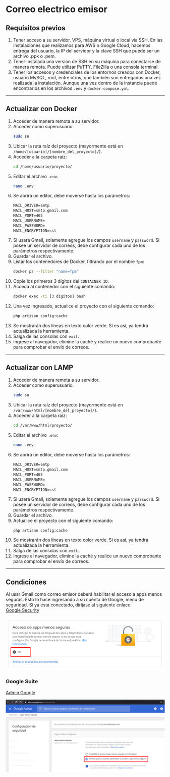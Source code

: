 # Correo electrico emisor

## Requisitos previos

1. Tener acceso a su servidor, VPS, máquina virtual o local vía SSH. En las instalaciones que realizamos para AWS o Google Cloud, hacemos entrega del usuario, la IP del servidor y la clave SSH que puede ser un archivo .ppk o .pem.
2. Tener instalada una versión de SSH en su máquina para conectarse de manera remota. Puede utilizar PuTTY, FileZilla o una consola terminal.
3. Tener los accesos y credenciales de los entornos creados con Docker, usuario MySQL, root, entre otros, que también son entregados una vez realizada la instalación. Aunque una vez dentro de la instancia puede encontrarlos en los archivos `.env` y `docker-compose.yml`.

---

## Actualizar con Docker

1. Acceder de manera remota a su servidor.
2. Acceder como superusuario:
    ```bash
    sudo su
    ```
3. Ubicar la ruta raíz del proyecto (mayormente está en `/home/[usuario]/[nombre_del_proyecto]/`).
4. Acceder a la carpeta raíz:
    ```bash
    cd /home/usuario/proyecto/
    ```
5. Editar el archivo `.env`:
    ```bash
    nano .env
    ```
6. Se abrirá un editor, debe moverse hasta los parámetros:
    ```plaintext
    MAIL_DRIVER=smtp
    MAIL_HOST=smtp.gmail.com
    MAIL_PORT=465
    MAIL_USERNAME=
    MAIL_PASSWORD=
    MAIL_ENCRYPTION=ssl
    ```
7. Si usará Gmail, solamente agregue los campos `username` y `password`. Si posee un servidor de correos, debe configurar cada uno de los parámetros respectivamente.
8. Guardar el archivo.
9. Listar los contenedores de Docker, filtrando por el nombre `fpm`:
    ```bash
    docker ps --filter "name=fpm"
    ```
10. Copie los primeros 3 dígitos del `CONTAINER ID`.
11. Acceda al contenedor con el siguiente comando:
    ```bash
    docker exec -ti [3 dígitos] bash
    ```
12. Una vez ingresado, actualice el proyecto con el siguiente comando:
    ```bash
    php artisan config:cache
    ```
13. Se mostrarán dos líneas en texto color verde. Si es así, ya tendrá actualizada la herramienta.
14. Salga de las consolas con `exit`.
15. Ingrese al navegador, elimine la caché y realice un nuevo comprobante para comprobar el envío de correos.

---

## Actualizar con LAMP

1. Acceder de manera remota a su servidor.
2. Acceder como superusuario:
    ```bash
    sudo su
    ```
3. Ubicar la ruta raíz del proyecto (mayormente está en `/var/www/html/[nombre_del_proyecto]/`).
4. Acceder a la carpeta raíz:
    ```bash
    cd /var/www/html/proyecto/
    ```
5. Editar el archivo `.env`:
    ```bash
    nano .env
    ```
6. Se abrirá un editor, debe moverse hasta los parámetros:
    ```plaintext
    MAIL_DRIVER=smtp
    MAIL_HOST=smtp.gmail.com
    MAIL_PORT=465
    MAIL_USERNAME=
    MAIL_PASSWORD=
    MAIL_ENCRYPTION=ssl
    ```
7. Si usará Gmail, solamente agregue los campos `username` y `password`. Si posee un servidor de correos, debe configurar cada uno de los parámetros respectivamente.
8. Guardar el archivo.
9. Actualice el proyecto con el siguiente comando:
    ```bash
    php artisan config:cache
    ```
10. Se mostrarán dos líneas en texto color verde. Si es así, ya tendrá actualizada la herramienta.
11. Salga de las consolas con `exit`.
12. Ingrese al navegador, elimine la caché y realice un nuevo comprobante para comprobar el envío de correos.

---

## Condiciones

Al usar Gmail como correo emisor deberá habilitar el acceso a apps menos seguras. Esto lo hace ingresando a su cuenta de Google, menú de seguridad. Si ya está conectado, diríjase al siguiente enlace:  
[Google Security](https://myaccount.google.com/security)

![alt text](img/correo_emisor_1.png)

### Google Suite

[Admin Google](https://admin.google.com/ac/security/lsa)


![alt text](img/correo_emisor_2.png)
